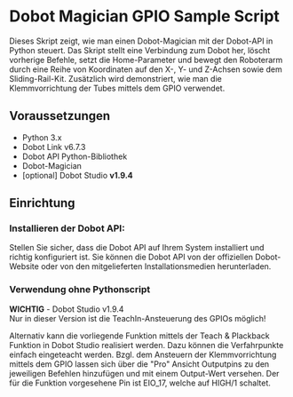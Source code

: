 # Dobot Magician GPIO Sample Script

Dieses Skript zeigt, wie man einen Dobot-Magician mit der Dobot-API in Python steuert. Das Skript stellt eine Verbindung zum Dobot her, löscht vorherige Befehle, setzt die Home-Parameter und bewegt den Roboterarm durch eine Reihe von Koordinaten auf den X-, Y- und Z-Achsen sowie dem Sliding-Rail-Kit. Zusätzlich wird demonstriert, wie man die Klemmvorrichtung der Tubes mittels dem GPIO verwendet.

## Voraussetzungen

- Python 3.x
- Dobot Link v6.7.3
- Dobot API Python-Bibliothek
- Dobot-Magician
- [optional] Dobot Studio **v1.9.4**

## Einrichtung

### Installieren der Dobot API:

Stellen Sie sicher, dass die Dobot API auf Ihrem System installiert und richtig konfiguriert ist. Sie können die Dobot API von der offiziellen Dobot-Website oder von den mitgelieferten Installationsmedien herunterladen.

### Verwendung ohne Pythonscript

**WICHTIG** - Dobot Studio v1.9.4\
Nur in dieser Version ist die TeachIn-Ansteuerung des GPIOs möglich!

Alternativ kann die vorliegende Funktion mittels der Teach & Plackback Funktion in Dobot Studio realisiert werden. Dazu können die Verfahrpunkte einfach eingeteacht werden. Bzgl. dem Ansteuern der Klemmvorrichtung mittels dem GPIO lassen sich über die "Pro" Ansicht Outputpins zu den jeweiligen Befehlen hinzufügen und mit einem Output-Wert versehen. Der für die Funktion vorgesehene Pin ist EIO_17, welche auf HIGH/1 schaltet.
